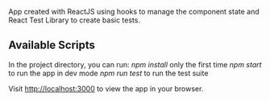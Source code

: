 

App created with ReactJS using hooks to manage the component state and React Test Library to create basic tests.

## Available Scripts

In the project directory, you can run:
*npm install* only the first time
*npm start* to run the app in dev mode 
*npm  run test* to run the test suite

Visit <http://localhost:3000> to view the app in your browser.
